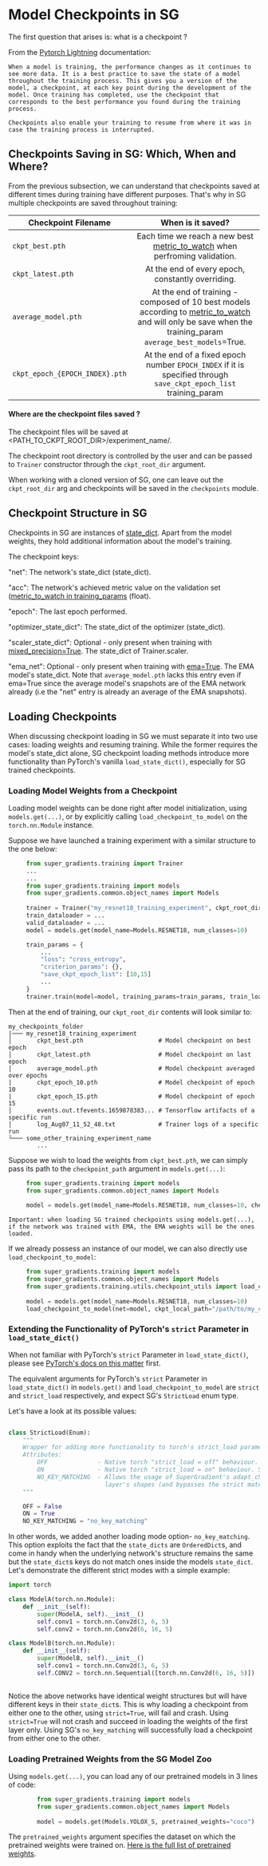 # Model Checkpoints in SG

The first question that arises is: what is a checkpoint ?

From the [Pytorch Lightning](https://pytorch-lightning.readthedocs.io/en/stable/) documentation:


    When a model is training, the performance changes as it continues to see more data. It is a best practice to save the state of a model throughout the training process. This gives you a version of the model, a checkpoint, at each key point during the development of the model. Once training has completed, use the checkpoint that corresponds to the best performance you found during the training process.
    
    Checkpoints also enable your training to resume from where it was in case the training process is interrupted.

## Checkpoints Saving in SG: Which, When and Where?

From the previous subsection, we can understand that checkpoints saved at different times during training have different purposes.
That's why in SG multiple checkpoints are saved throughout training:

| Checkpoint Filename        | When is it saved?           |
| ------------- |:-------------:|
| `ckpt_best.pth`     | Each time we reach a new best [metric_to_watch](https://github.com/Deci-AI/super-gradients/blob/69d8d19813964022af192a34b6e7853edac34a75/src/super_gradients/recipes/training_hyperparams/default_train_params.yaml#L39) when perfroming validation.|
| `ckpt_latest.pth`     | At the end of every epoch, constantly overriding. |
| `average_model.pth` | At the end of training - composed of 10 best models according to  [metric_to_watch](https://github.com/Deci-AI/super-gradients/blob/69d8d19813964022af192a34b6e7853edac34a75/src/super_gradients/recipes/training_hyperparams/default_train_params.yaml#L39) and will only be save when the training_param `average_best_models`=True.     |
| `ckpt_epoch_{EPOCH_INDEX}.pth`| At the end of a fixed epoch number `EPOCH_INDEX` if it is specified through `save_ckpt_epoch_list` training_param |

#### Where are the checkpoint files saved ?

The checkpoint files will be saved at <PATH_TO_CKPT_ROOT_DIR>/experiment_name/.

The checkpoint root directory is controlled by the user and can be passed to `Trainer` constructor through the `ckpt_root_dir` argument.

When working with a cloned version of SG, one can leave out the `ckpt_root_dir` arg and checkpoints will be saved in the `checkpoints` module.



## Checkpoint Structure in SG

Checkpoints in SG are instances of [state_dict](https://pytorch.org/tutorials/beginner/saving_loading_models.html#what-is-a-state-dict).
Apart from the model weights, they hold additional information about the model's training.

The checkpoint keys:

"net": The network's state_dict (state_dict).

"acc": The network's achieved metric value on the validation set ([metric_to_watch in training_params](https://github.com/Deci-AI/super-gradients/blob/69d8d19813964022af192a34b6e7853edac34a75/src/super_gradients/recipes/training_hyperparams/default_train_params.yaml#L39) (float).

"epoch": The last epoch performed.

"optimizer_state_dict": The state_dict of the optimizer (state_dict).

"scaler_state_dict": Optional - only present when training with [mixed_precision=True](https://github.com/Deci-AI/super-gradients/blob/master/documentation/source/average_mixed_precision.md). The state_dict of Trainer.scaler.

"ema_net": Optional - only present when training with [ema=True](https://github.com/Deci-AI/super-gradients/blob/master/documentation/source/EMA.md). The EMA model's state_dict. Note that `average_model.pth` lacks this entry even if ema=True since the average model's snapshots are of the EMA network already (i.e the "net" entry is already an average of the EMA snapshots).


## Loading Checkpoints

When discussing checkpoint loading in SG we must separate it into two use cases: loading weights and resuming training.
While the former requires the model's state_dict alone, SG checkpoint loading methods introduce more functionality than PyTorch's vanilla `load_state_dict()`, especially for SG trained checkpoints.

### Loading Model Weights from a Checkpoint

Loading model weights can be done right after model initialization, using `models.get(...)`, or by explicitly calling `load_checkpoint_to_model` on the `torch.nn.Module` instance.

Suppose we have launched a training experiment with a similar structure to the one below:

   ```python
        from super_gradients.training import Trainer
        ...
        ...
        from super_gradients.training import models
        from super_gradients.common.object_names import Models
        
        trainer = Trainer("my_resnet18_training_experiment", ckpt_root_dir="/path/to/my_checkpoints_folder")
        train_dataloader = ...
        valid_dataloader = ...
        model = models.get(model_name=Models.RESNET18, num_classes=10)
  
        train_params = {
            ...
            "loss": "cross_entropy",
            "criterion_params": {},
            "save_ckpt_epoch_list": [10,15]
            ...
        }
        trainer.train(model=model, training_params=train_params, train_loader=train_dataloader, valid_loader=valid_dataloader)
   ```

Then at the end of training, our `ckpt_root_dir` contents will look similar to:

```
my_checkpoints_folder
|─── my_resnet18_training_experiment
│       ckpt_best.pth                     # Model checkpoint on best epoch
│       ckpt_latest.pth                   # Model checkpoint on last epoch
│       average_model.pth                 # Model checkpoint averaged over epochs
|       ckpt_epoch_10.pth                 # Model checkpoint of epoch 10
|       ckpt_epoch_15.pth                 # Model checkpoint of epoch 15
│       events.out.tfevents.1659878383... # Tensorflow artifacts of a specific run
│       log_Aug07_11_52_48.txt            # Trainer logs of a specific run
└─── some_other_training_experiment_name
        ...
```

Suppose we wish to load the weights from `ckpt_best.pth`, we can simply pass its path to the `checkpoint_path` argument in `models.get(...)`:

   ```python
        from super_gradients.training import models
        from super_gradients.common.object_names import Models
        
        model = models.get(model_name=Models.RESNET18, num_classes=10, checkpoint_path="/path/to/my_checkpoints_folder/my_resnet18_training_experiment/ckpt_best.pth")
   ```

`Important: when loading SG trained checkpoints using models.get(...), if the network was trained with EMA, the EMA weights will be the ones loaded. `

If we already possess an instance of our model, we can also directly use `load_checkpoint_to_model`:

   ```python
        from super_gradients.training import models
        from super_gradients.common.object_names import Models
        from super_gradients.training.utils.checkpoint_utils import load_checkpoint_to_model
        
        model = models.get(model_name=Models.RESNET18, num_classes=10)
        load_checkpoint_to_model(net=model, ckpt_local_path="/path/to/my_checkpoints_folder/my_resnet18_training_experiment/ckpt_best.pth")
   ```
### Extending the Functionality of PyTorch's `strict` Parameter in `load_state_dict()`

When not familiar with PyTorch's `strict` Parameter in `load_state_dict()`, please see [PyTorch's docs on this matter](https://pytorch.org/tutorials/beginner/saving_loading_models.html#id4) first.

The equivalent arguments  for PyTorch's `strict` Parameter in `load_state_dict()` in `models.get()` and `load_checkpoint_to_model` are `strict` and `strict_load` respectively, and expect SG's `StrictLoad` enum type.

Let's have a look at its possible values:

```python

class StrictLoad(Enum):
    """
    Wrapper for adding more functionality to torch's strict_load parameter in load_state_dict().
    Attributes:
        OFF              - Native torch "strict_load = off" behaviour. See nn.Module.load_state_dict() documentation for more details.
        ON               - Native torch "strict_load = on" behaviour. See nn.Module.load_state_dict() documentation for more details.
        NO_KEY_MATCHING  - Allows the usage of SuperGradient's adapt_checkpoint function, which loads a checkpoint by matching each
                           layer's shapes (and bypasses the strict matching of the names of each layer (ie: disregards the state_dict key matching)).
    """

    OFF = False
    ON = True
    NO_KEY_MATCHING = "no_key_matching"

```

In other words, we added another loading mode option- `no_key_matching`. This option exploits the fact that the `state_dicts` are `OrderedDict`s, and come in handy when the underlying network's structure remains the same but the `state_dict`s keys do not match ones inside the models `state_dict`.
Let's demonstrate the different strict modes with a simple example:

```python
import torch

class ModelA(torch.nn.Module):
    def __init__(self):
        super(ModelA, self).__init__()
        self.conv1 = torch.nn.Conv2d(3, 6, 5)
        self.conv2 = torch.nn.Conv2d(6, 16, 5)

class ModelB(torch.nn.Module):
    def __init__(self):
        super(ModelB, self).__init__()
        self.conv1 = torch.nn.Conv2d(3, 6, 5)
        self.CONV2 = torch.nn.Sequential([torch.nn.Conv2d(6, 16, 5)])
        
```

Notice the above networks have identical weight structures but will have different keys in their `state_dict`s.
This is why loading a checkpoint from either one to the other, using `strict=True`, will fail and crash. Using `strict=True` will not crash and succeed in loading the weights of the first layer only.
Using SG's `no_key_matching` will successfully load a checkpoint from either one to the other.

### Loading Pretrained Weights from the SG Model Zoo

Using `models.get(...)`, you can load any of our pretrained models in 3 lines of code:
```python
        from super_gradients.training import models
        from super_gradients.common.object_names import Models
        
        model = models.get(Models.YOLOX_S, pretrained_weights="coco")
```

The `pretrained_weights` argument specifies the dataset on which the pretrained weights were trained on. [Here is the full list of pretrained weights](https://github.com/Deci-AI/super-gradients/blob/master/src/super_gradients/training/Computer_Vision_Models_Pretrained_Checkpoints.md).
